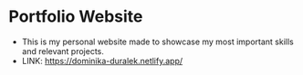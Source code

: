 ﻿# Portfolio Website
- This is my personal website made to showcase my most important skills and relevant projects.<br />
- LINK: https://dominika-duralek.netlify.app/
